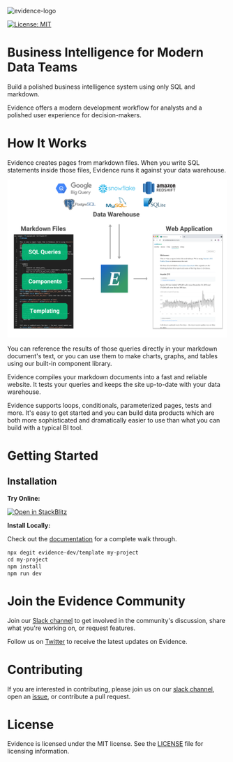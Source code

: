 ![evidence-logo](/readme/evidence-logo.svg)

[![License: MIT](https://img.shields.io/badge/License-MIT-blue.svg)](https://opensource.org/licenses/MIT)

# Business Intelligence for Modern Data Teams

Build a polished business intelligence system using only SQL and markdown. 

Evidence offers a modern development workflow for analysts and a polished user experience for decision-makers.

# How It Works
Evidence creates pages from markdown files. When you write SQL statements inside those files, Evidence runs it against your data warehouse.

![how-it-works](/readme/how-it-works.png)

You can reference the results of those queries directly in your markdown document's text, or you can use them to make charts, graphs, and tables using our built-in component library.

Evidence compiles your markdown documents into a fast and reliable website. It tests your queries and keeps the site up-to-date with your data warehouse.

Evidence supports loops, conditionals, parameterized pages, tests and more. It's easy to get started and you can build data products which are both more sophisticated and dramatically easier to use than what you can build with a typical BI tool.


# Getting Started

## Installation 

**Try Online:**

[![Open in StackBlitz](https://developer.stackblitz.com/img/open_in_stackblitz.svg)](https://stackblitz.com/fork/evidence?file=pages%2Findex.md)

**Install Locally:**

Check out the [documentation](https://docs.evidence.dev) for a complete walk through.

```
npx degit evidence-dev/template my-project
cd my-project 
npm install 
npm run dev 
```

# Join the Evidence Community
Join our [Slack channel](https://join.slack.com/t/evidencedev/shared_invite/zt-uda6wp6a-hP6Qyz0LUOddwpXW5qG03Q) to get involved in the community's discussion, share what you're working on, or request features.

Follow us on [Twitter](https://twitter.com/evidence_dev) to receive the latest updates on Evidence.


# Contributing 
If you are interested in contributing, please join us on our [slack channel](https://join.slack.com/t/evidencedev/shared_invite/zt-uda6wp6a-hP6Qyz0LUOddwpXW5qG03Q), open an [issue](https://github.com/evidence-dev/evidence/issues/new), or contribute a pull request.  

# License
Evidence is licensed under the MIT license. See the [LICENSE](readme/license.md) file for licensing information.
